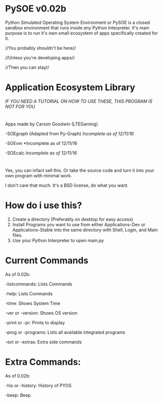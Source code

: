 # PySOE v0.02b
Python Simulated Operating System Environment or PySOE is a closed sandbox environment that runs inside *any* Python Interpreter. It's main purpose is to run it's own small ecosystem of apps specifically created for it.

//You probably shouldn't be here//

//Unless you're developing apps//

//Then you can stay//


# Application Ecosystem Library
*IF YOU NEED A TUTORIAL ON HOW TO USE THESE, THIS PROGRAM IS NOT FOR YOU*
#
Apps made by Carson Goodwin (LTEGaming)

-SOEgraph (Adapted from Py-Graph) *Incomplete as of 12/11/16*

-SOEvm *Incomplete as of 12/11/16

-SOEcalc *Incomplete as of 12/11/16*
# 

Yes, you can infact sell this. Or take the source code and turn it into your own program with minimal work. 

I don't care that much. It's a BSD license, do what you want.

# How do i use this?

1. Create a directory (Preferably on desktop for easy access)
2. Install Programs you want to use from either Applications-Dev or Applications-Stable into the same directory with Shell, Login, and Main files.
3. Use your Python Interpreter to open main.py

# Current Commands
As of 0.02b:

-listcommands: Lists Commands

-help: Lists Commands

-time: Shows System Time

-ver or -version: Shows OS version

-print or -pr: Prints to display

-prog or -programs: Lists all available integrated programs

-ext or -extras: Extra side commands

# Extra Commands:
As of 0.02b:

-his or -history: History of PYOS

-beep: Beep
